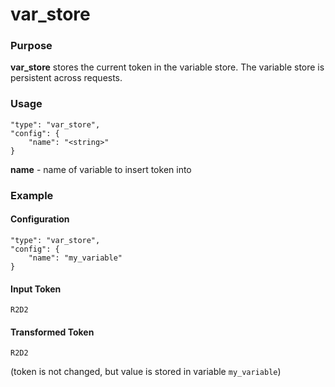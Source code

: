 # var_store

### Purpose

**var_store** stores the current token in the variable store. The variable store is persistent across requests.

### Usage

```
"type": "var_store",
"config": {
    "name": "<string>"
}
```

**name** - name of variable to insert token into

### Example

#### Configuration

```
"type": "var_store",
"config": {
    "name": "my_variable"
}
```

#### Input Token

`R2D2`

#### Transformed Token

`R2D2`

(token is not changed, but value is stored in variable `my_variable`)